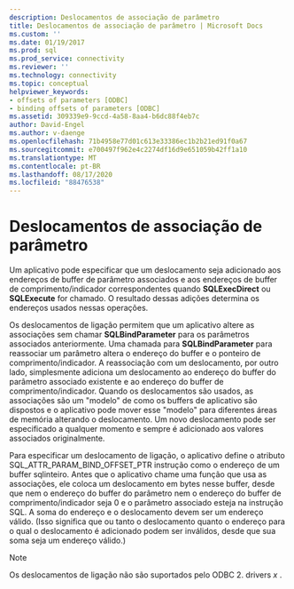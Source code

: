 ```yaml
---
description: Deslocamentos de associação de parâmetro
title: Deslocamentos de associação de parâmetro | Microsoft Docs
ms.custom: ''
ms.date: 01/19/2017
ms.prod: sql
ms.prod_service: connectivity
ms.reviewer: ''
ms.technology: connectivity
ms.topic: conceptual
helpviewer_keywords:
- offsets of parameters [ODBC]
- binding offsets of parameters [ODBC]
ms.assetid: 309339e9-9ccd-4a58-8aa4-b6dc88f4eb7c
author: David-Engel
ms.author: v-daenge
ms.openlocfilehash: 71b4958e77d01c613e33386ec1b2b21ed91f0a67
ms.sourcegitcommit: e700497f962e4c2274df16d9e651059b42ff1a10
ms.translationtype: MT
ms.contentlocale: pt-BR
ms.lasthandoff: 08/17/2020
ms.locfileid: "88476538"
---
```

# <a name="parameter-binding-offsets"></a>Deslocamentos de associação de parâmetro
Um aplicativo pode especificar que um deslocamento seja adicionado aos endereços de buffer de parâmetro associados e aos endereços de buffer de comprimento/indicador correspondentes quando **SQLExecDirect** ou **SQLExecute** for chamado. O resultado dessas adições determina os endereços usados nessas operações.  
  
 Os deslocamentos de ligação permitem que um aplicativo altere as associações sem chamar **SQLBindParameter** para os parâmetros associados anteriormente. Uma chamada para **SQLBindParameter** para reassociar um parâmetro altera o endereço do buffer e o ponteiro de comprimento/indicador. A reassociação com um deslocamento, por outro lado, simplesmente adiciona um deslocamento ao endereço do buffer do parâmetro associado existente e ao endereço do buffer de comprimento/indicador. Quando os deslocamentos são usados, as associações são um "modelo" de como os buffers de aplicativo são dispostos e o aplicativo pode mover esse "modelo" para diferentes áreas de memória alterando o deslocamento. Um novo deslocamento pode ser especificado a qualquer momento e sempre é adicionado aos valores associados originalmente.  
  
 Para especificar um deslocamento de ligação, o aplicativo define o atributo SQL_ATTR_PARAM_BIND_OFFSET_PTR instrução como o endereço de um buffer sqlinteiro. Antes que o aplicativo chame uma função que usa as associações, ele coloca um deslocamento em bytes nesse buffer, desde que nem o endereço do buffer do parâmetro nem o endereço do buffer de comprimento/indicador seja 0 e o parâmetro associado esteja na instrução SQL. A soma do endereço e o deslocamento devem ser um endereço válido. (Isso significa que ou tanto o deslocamento quanto o endereço para o qual o deslocamento é adicionado podem ser inválidos, desde que sua soma seja um endereço válido.)  
  
> [!NOTE]  
>  Os deslocamentos de ligação não são suportados pelo ODBC 2. drivers *x* .

